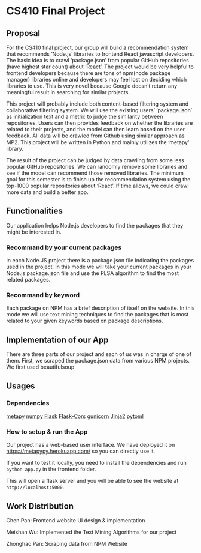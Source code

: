 # CS410 Final Project

## Proposal 
For the CS410 final project, our group will build a recommendation system that recommends ‘Node.js’ libraries to frontend React javascript developers. The basic idea is to crawl ‘package.json’ from popular GitHub repositories (have highest star count) about ‘React’. The project would be very helpful to frontend developers because there are tons of npm(node package manager) libraries online and developers may feel lost on deciding which libraries to use. This is very novel because Google doesn’t return any meaningful result in searching for similar projects. 

This project will probably include both content-based filtering system and collaborative filtering system. We will use the existing users’ ‘package.json’ as initialization text and a metric to judge the similarity between repositories. Users can then provides feedback on whether the libraries are related to their projects, and the model can then learn based on the user feedback. All data will be crawled from Github using similar approach as MP2. This project will be written in Python and mainly utilizes the ‘metapy’ library.

The result of the project can be judged by data crawling from some less popular GitHub repositories. We can randomly remove some libraries and see if the model can recommend those removed libraries. The minimum goal for this semester is to finish up the recommendation system using the top-1000 popular repositories about ‘React’. If time allows, we could crawl more data and build a better app.

## Functionalities
Our application helps Node.js developers to find the packages that they might be interested in. 
### Recommand by your current packages
In each Node.JS project there is a package.json file indicating the packages used in the project. In this mode we will take your current packages in your Node.js package.json file and use the PLSA algorithm to find the most related packages. 

### Recommand by keyword
Each package on NPM has a brief description of itself on the website. In this mode we will use text mining techniques to find the packages that is most related to your given keywords based on package descriptions.

## Implementation of our App
There are three parts of our project and each of us was in charge of one of them.
First, we scraped the package.json data from various NPM projects.
We first used beautifulsoup

## Usages
### Dependencies
[metapy](https://pypi.org/project/metapy/)
[numpy](https://pypi.org/project/numpy/)
[Flask](https://pypi.org/project/Flask/)
[Flask-Cors](https://pypi.org/project/Flask-Cors/)
[gunicorn](https://pypi.org/project/gunicorn/)
[Jinja2](https://pypi.org/project/Jinja2/)
[pytoml](https://pypi.org/project/pytoml/)
### How to setup & run the App
Our project has a web-based user interface. We have deployed it on https://metapypy.herokuapp.com/ so you can directly use it.

If you want to test it locally, you need to install the dependencies and run `python app.py` in the frontend folder.

This will open a flask server and you will be able to see the website at `http://localhost:5000`.

## Work Distribution
Chen Pan: Frontend website UI design & implementation

Meishan Wu: Implemented the Text Mining Algorithms for our project

Zhonghao Pan: Scraping data from NPM Website



